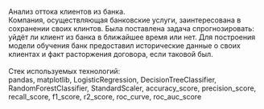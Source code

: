 Анализ оттока клиентов из банка.<br>
Компания, осуществляющая банковские услуги, заинтересована в сохранении своих клинтов. Была поставлена задача спрогнозировать: уйдёт ли клиент из банка в ближайшее время или нет. Для построения модели обучения банк предоставил исторические данные о своих клиентах и факт расторжения договора, если таковой был.<br>
<br>
Стек используемых технологий:<br>
pandas, matplotlib, LogisticRegression, DecisionTreeClassifier, RandomForestClassifier, StandardScaler, accuracy_score, precision_score, recall_score, f1_score, r2_score, roc_curve, roc_auc_score
